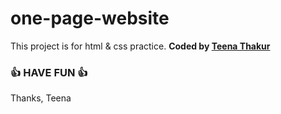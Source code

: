 # one-page-website

This project is for html &amp; css practice.
<b>Coded by [Teena Thakur](https://github.com/teenathakur8072)</b>
### 👍 HAVE FUN 👍
Thanks, 
Teena
